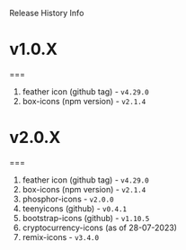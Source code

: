 Release History Info

# v1.0.X
===
1. feather icon (github tag) - `v4.29.0`
2. box-icons (npm version) - `v2.1.4`


# v2.0.X
===
1. feather icon (github tag) - `v4.29.0`
2. box-icons (npm version) - `v2.1.4`
3. phosphor-icons - `v2.0.0`
4. teenyicons (github) - `v0.4.1`
5. bootstrap-icons (github) - `v1.10.5`
6. cryptocurrency-icons (as of 28-07-2023)
7. remix-icons - `v3.4.0`